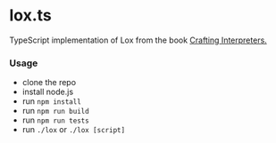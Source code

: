 # lox.ts
TypeScript implementation of Lox from the book [Crafting Interpreters.](https://craftinginterpreters.com)

### Usage
- clone the repo
- install node.js
- run `npm install`
- run `npm run build`
- run `npm run tests`
- run `./lox` or `./lox [script]`
